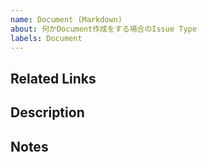 ```yaml
---
name: Document (Markdown)
about: 何かDocument作成をする場合のIssue Type
labels: Document
---
```


## Related Links
<!-- 関連する Issue や、 Slack のリンクを記載する -->

## Description
<!-- Document の概要を記載する -->

## Notes
<!-- 補足事項を記載する -->

